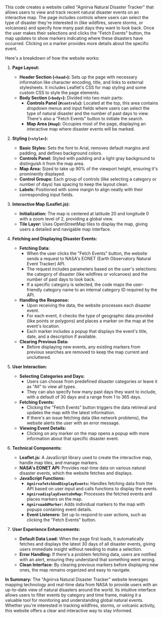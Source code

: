 This code creates a website called "Agnirva Natural Disaster Tracker" that allows users to view and track recent natural disaster events on an interactive map. The page includes controls where users can select the type of disaster they're interested in (like wildfires, severe storms, or volcanoes) and specify how many past days they want to look back. Once the user makes their selections and clicks the "Fetch Events" button, the map updates to show markers indicating where these disasters have occurred. Clicking on a marker provides more details about the specific event.

Here's a breakdown of how the website works:

1. **Page Layout:**
   - **Header Section (`<head>`):** Sets up the page with necessary information like character encoding, title, and links to external stylesheets. It includes Leaflet's CSS for map styling and some custom CSS to style the page elements.
   - **Body Section (`<body>`):** Divided into two main parts:
     - **Controls Panel (`#controls`):** Located at the top, this area contains dropdown menus and input fields where users can select the type of natural disaster and the number of past days to view. There's also a "Fetch Events" button to initiate the search.
     - **Map Area (`#map`):** Occupies most of the page, displaying an interactive map where disaster events will be marked.

2. **Styling (`<style>`):**
   - **Basic Styles:** Sets the font to Arial, removes default margins and padding, and defines background colors.
   - **Controls Panel:** Styled with padding and a light gray background to distinguish it from the map area.
   - **Map Area:** Sized to take up 90% of the viewport height, ensuring it's prominently displayed.
   - **Control Groups:** Each group of controls (like selecting a category or number of days) has spacing to keep the layout clean.
   - **Labels:** Positioned with some margin to align neatly with their corresponding input fields.

3. **Interactive Map (Leaflet.js):**
   - **Initialization:** The map is centered at latitude 20 and longitude 0 with a zoom level of 2, providing a global view.
   - **Tile Layer:** Uses OpenStreetMap tiles to display the map, giving users a detailed and navigable map interface.

4. **Fetching and Displaying Disaster Events:**
   - **Fetching Data:**
     - When the user clicks the "Fetch Events" button, the website sends a request to NASA's EONET (Earth Observatory Natural Event Tracker) API.
     - The request includes parameters based on the user's selections: the category of disaster (like wildfires or volcanoes) and the number of past days to look back.
     - If a specific category is selected, the code maps the user-friendly category name to an internal category ID required by the API.
   - **Handling the Response:**
     - Upon receiving the data, the website processes each disaster event.
     - For each event, it checks the type of geographic data provided (like points or polygons) and places a marker on the map at the event's location.
     - Each marker includes a popup that displays the event's title, date, and a description if available.
   - **Clearing Previous Data:**
     - Before displaying new events, any existing markers from previous searches are removed to keep the map current and uncluttered.

5. **User Interaction:**
   - **Selecting Categories and Days:**
     - Users can choose from predefined disaster categories or leave it as "All" to view all types.
     - They can also specify how many past days they want to include, with a default of 30 days and a range from 1 to 365 days.
   - **Fetching Events:**
     - Clicking the "Fetch Events" button triggers the data retrieval and updates the map with the latest information.
     - If there's an issue fetching data (like network problems), the website alerts the user with an error message.
   - **Viewing Event Details:**
     - Clicking on any marker on the map opens a popup with more information about that specific disaster event.

6. **Technical Components:**
   - **Leaflet.js:** A JavaScript library used to create the interactive map, handle map tiles, and manage markers.
   - **NASA's EONET API:** Provides real-time data on various natural disaster events, which the website fetches and displays.
   - **JavaScript Functions:**
     - **`AgnirvafetchAndDisplayEvents`:** Handles fetching data from the API based on user input and calls functions to display the events.
     - **`AgnirvadisplayEventsOnMap`:** Processes the fetched events and places markers on the map.
     - **`AgnirvaaddMarker`:** Adds individual markers to the map with popups containing event details.
     - **Event Listeners:** Set up to respond to user actions, such as clicking the "Fetch Events" button.

7. **User Experience Enhancements:**
   - **Default Data Load:** When the page first loads, it automatically fetches and displays the latest 30 days of all disaster events, giving users immediate insight without needing to make a selection.
   - **Error Handling:** If there's a problem fetching data, users are notified with an alert, ensuring they understand that something went wrong.
   - **Clean Interface:** By clearing previous markers before displaying new ones, the map remains organized and easy to navigate.

**In Summary:**
The "Agnirva Natural Disaster Tracker" website leverages mapping technology and real-time data from NASA to provide users with an up-to-date view of natural disasters around the world. Its intuitive interface allows users to filter events by category and time frame, making it a valuable tool for monitoring and understanding global natural events. Whether you're interested in tracking wildfires, storms, or volcanic activity, this website offers a clear and interactive way to stay informed.
